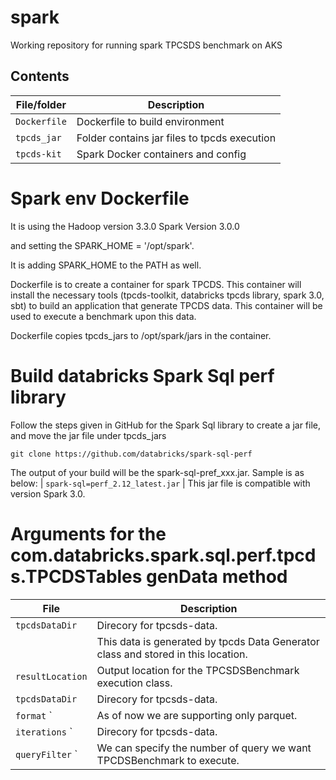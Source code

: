 <!-- TODO: Add instructions on building Dockerfile -->
# spark

Working repository for running spark TPCSDS benchmark on AKS

## Contents

| File/folder       | Description                                  |
| ----------------- | ---------------------------------------------|
| `Dockerfile`      | Dockerfile to build environment              |
| `tpcds_jar`       | Folder contains jar files to tpcds execution |
| `tpcds-kit`       | Spark Docker containers and config           |


# Spark env Dockerfile
It is using the 
      Hadoop version 3.3.0 
      Spark Version 3.0.0

and setting the SPARK_HOME = '/opt/spark'.

It is adding SPARK_HOME to the PATH as well.

Dockerfile is to create a container for spark TPCDS. This container will install the necessary tools (tpcds-toolkit, databricks tpcds library, spark 3.0, sbt) to build an application that generate TPCDS data. This container will be used to execute a benchmark upon this data.

Dockerfile copies tpcds_jars to /opt/spark/jars in the container.

# Build databricks Spark Sql perf library

Follow the steps given in GitHub for the Spark Sql library to create a jar file, and move the jar file under tpcds_jars

`git clone https://github.com/databricks/spark-sql-perf` 

The output of your build will be the spark-sql-pref_xxx.jar. Sample is as below:
| `spark-sql=perf_2.12_latest.jar`      | This jar file is compatible with version Spark 3.0.

# Arguments for the com.databricks.spark.sql.perf.tpcds.TPCDSTables genData method

| File                  | Description                                                                            |
| --------------------  | ---------------------------------------------------------------------------------------|
| `tpcdsDataDir`        | Direcory for tpcsds-data.                                                              |
|                       | This data is generated by tpcds Data Generator class and stored in this location.      |
| `resultLocation`      | Output location for the TPCSDSBenchmark execution class.                               |
| `tpcdsDataDir`        | Direcory for tpcsds-data.                                                              |
| `format`    `         | As of now we are supporting only parquet.                                              |
| `iterations`    `     | Direcory for tpcsds-data.                                                              |
| `queryFilter`    `    | We can specify the number of query we want TPCDSBenchmark to execute.                  |

